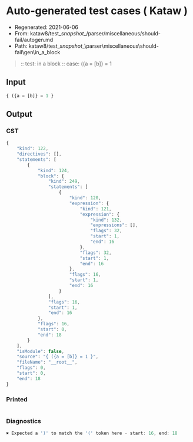 # Auto-generated test cases ( Kataw )
- Regenerated: 2021-06-06
- From: kataw8/test\__snapshot__/parser/miscellaneous/should-fail/autogen.md
- Path: kataw8/test\__snapshot__\parser\miscellaneous\should-fail\gen\in_a_block
> :: test: in a block
> :: case: ({a = [b]} = 1
## Input

`````js
{ ({a = [b]} = 1 }
`````
## Output

### CST

```javascript
{
    "kind": 122,
    "directives": [],
    "statements": [
        {
            "kind": 124,
            "block": {
                "kind": 249,
                "statements": [
                    {
                        "kind": 120,
                        "expression": {
                            "kind": 121,
                            "expression": {
                                "kind": 132,
                                "expressions": [],
                                "flags": 32,
                                "start": 1,
                                "end": 16
                            },
                            "flags": 32,
                            "start": 1,
                            "end": 16
                        },
                        "flags": 16,
                        "start": 1,
                        "end": 16
                    }
                ],
                "flags": 16,
                "start": 1,
                "end": 16
            },
            "flags": 16,
            "start": 0,
            "end": 18
        }
    ],
    "isModule": false,
    "source": "{ ({a = [b]} = 1 }",
    "fileName": "__root__",
    "flags": 0,
    "start": 0,
    "end": 18
}
```

### Printed

```javascript

```

### Diagnostics

```javascript
✖ Expected a ')' to match the '(' token here - start: 16, end: 18

```

